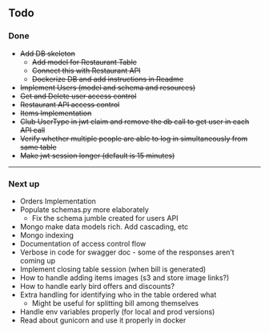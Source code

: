 ## Todo

### Done
- ~~Add DB skeleton~~
    - ~~Add model for Restaurant Table~~
    - ~~Connect this with Restaurant API~~
    - ~~Dockerize DB and add instructions in Readme~~
- ~~Implement Users (model and schema and resources)~~
- ~~Get and Delete user access control~~
- ~~Restaurant API access control~~
- ~~Items Implementation~~
- ~~Club UserType in jwt claim and remove the db call to get user in each API call~~
- ~~Verify whether multiple people are able to log in simultaneously from same table~~
- ~~Make jwt session longer (default is 15 minutes)~~
---
### Next up
- Orders Implementation
- Populate schemas.py more elaborately
    - Fix the schema jumble created for users API
- Mongo make data models rich. Add cascading, etc
- Mongo indexing
- Documentation of access control flow 
- Verbose in code for swagger doc - some of the responses aren’t coming up
- Implement closing table session (when bill is generated)
- How to handle adding items images (s3 and store image links?)
- How to handle early bird offers and discounts? 
- Extra handling for identifying who in the table ordered what
  - Might be useful for splitting bill among themselves
- Handle env variables properly (for local and prod versions)
- Read about gunicorn and use it properly in docker